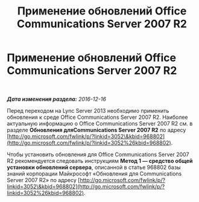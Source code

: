﻿---
title: Применение обновлений Office Communications Server 2007 R2
TOCTitle: Применение обновлений Office Communications Server 2007 R2
ms:assetid: d5f298ed-2d7d-4e0f-b45b-b2d665e5945e
ms:mtpsurl: https://technet.microsoft.com/ru-ru/library/JJ205302(v=OCS.15)
ms:contentKeyID: 49311311
ms.date: 12/17/2016
mtps_version: v=OCS.15
ms.translationtype: HT
---

# Применение обновлений Office Communications Server 2007 R2

 

_**Дата изменения раздела:** 2016-12-16_

Перед переходом на Lync Server 2013 необходимо применить обновления к среде Office Communications Server 2007 R2. Наиболее актуальную информацию о Office Communications Server 2007 R2 см. в разделе **Обновления дляCommunications Server 2007 R2** по адресу [http://go.microsoft.com/fwlink/p/?linkid=3052\&kbid=968802](http://go.microsoft.com/fwlink/p/?linkid=3052%26kbid=968802).

Чтобы установить обновления для Office Communications Server 2007 R2 рекомендуется следовать инструкциям **Метод 1 — средство общей установки обновлений сервера**, описанной в статье 968802 базы знаний корпорации Майкрософт «Обновления для Communications Server 2007 R2» по адресу [http://go.microsoft.com/fwlink/p/?linkid=3052\&kbid=968802](http://go.microsoft.com/fwlink/p/?linkid=3052%26kbid=968802).

